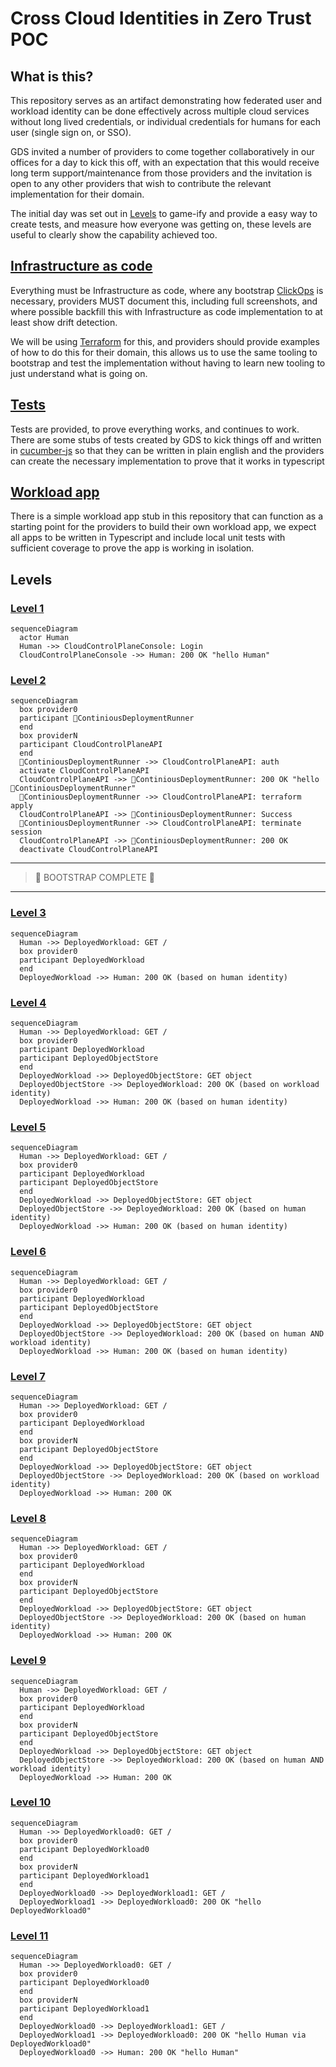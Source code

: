 # Cross Cloud Identities in Zero Trust POC

## What is this?
This repository serves as an artifact demonstrating how federated user and workload identity can be done effectively across multiple cloud services without long lived credentials, or individual credentials for humans for each user (single sign on, or SSO).

GDS invited a number of providers to come together collaboratively in our offices for a day to kick this off, with an expectation that this would receive long term support/maintenance from those providers and the invitation is open to any other providers that wish to contribute the relevant implementation for their domain.

The initial day was set out in [Levels](#levels) to game-ify and provide a easy way to create tests, and measure how everyone was getting on, these levels are useful to clearly show the capability achieved too.

## [Infrastructure as code](./iac/)

Everything must be Infrastructure as code, where any bootstrap [ClickOps](https://en.wiktionary.org/wiki/ClickOps) is necessary, providers MUST document this, including full screenshots, and where possible backfill this with Infrastructure as code implementation to at least show drift detection.

We will be using [Terraform](https://www.terraform.io/) for this, and providers should provide examples of how to do this for their domain, this allows us to use the same tooling to bootstrap and test the implementation without having to learn new tooling to just understand what is going on.

## [Tests](./e2e_test/)

Tests are provided, to prove everything works, and continues to work.
There are some stubs of tests created by GDS to kick things off and written in [cucumber-js](https://cucumber.io/docs/guides/overview) so that they can be written in plain english and the providers can create the necessary implementation to prove that it works in typescript

## [Workload app](./workload/)
There is a simple workload app stub in this repository that can function as a starting point for the providers to build their own workload app, we expect all apps to be written in Typescript and include local unit tests with sufficient coverage to prove the app is working in isolation.


## Levels

### [Level 1](e2e_test/features/level1.feature)

```mermaid
sequenceDiagram
  actor Human
  Human ->> CloudControlPlaneConsole: Login
  CloudControlPlaneConsole ->> Human: 200 OK "hello Human"
```

### [Level 2](e2e_test/features/level2.feature)

```mermaid
sequenceDiagram
  box provider0
  participant 🤖ContiniousDeploymentRunner
  end
  box providerN
  participant CloudControlPlaneAPI
  end
  🤖ContiniousDeploymentRunner ->> CloudControlPlaneAPI: auth
  activate CloudControlPlaneAPI
  CloudControlPlaneAPI ->> 🤖ContiniousDeploymentRunner: 200 OK "hello 🤖ContiniousDeploymentRunner"
  🤖ContiniousDeploymentRunner ->> CloudControlPlaneAPI: terraform apply
  CloudControlPlaneAPI ->> 🤖ContiniousDeploymentRunner: Success
  🤖ContiniousDeploymentRunner ->> CloudControlPlaneAPI: terminate session
  CloudControlPlaneAPI ->> 🤖ContiniousDeploymentRunner: 200 OK
  deactivate CloudControlPlaneAPI
```

---
> 🎉 BOOTSTRAP COMPLETE 🎉
---

### [Level 3](e2e_test/features/level3.feature)

```mermaid
sequenceDiagram
  Human ->> DeployedWorkload: GET /
  box provider0
  participant DeployedWorkload
  end
  DeployedWorkload ->> Human: 200 OK (based on human identity)
```


### [Level 4](e2e_test/features/level4.feature)

```mermaid
sequenceDiagram
  Human ->> DeployedWorkload: GET /
  box provider0
  participant DeployedWorkload
  participant DeployedObjectStore
  end
  DeployedWorkload ->> DeployedObjectStore: GET object
  DeployedObjectStore ->> DeployedWorkload: 200 OK (based on workload identity)
  DeployedWorkload ->> Human: 200 OK (based on human identity)
```

### [Level 5](e2e_test/features/level5.feature)

```mermaid
sequenceDiagram
  Human ->> DeployedWorkload: GET /
  box provider0
  participant DeployedWorkload
  participant DeployedObjectStore
  end
  DeployedWorkload ->> DeployedObjectStore: GET object
  DeployedObjectStore ->> DeployedWorkload: 200 OK (based on human identity)
  DeployedWorkload ->> Human: 200 OK (based on human identity)
```


### [Level 6](e2e_test/features/level6.feature)

```mermaid
sequenceDiagram
  Human ->> DeployedWorkload: GET /
  box provider0
  participant DeployedWorkload
  participant DeployedObjectStore
  end
  DeployedWorkload ->> DeployedObjectStore: GET object
  DeployedObjectStore ->> DeployedWorkload: 200 OK (based on human AND workload identity)
  DeployedWorkload ->> Human: 200 OK (based on human identity)
```

### [Level 7](e2e_test/features/level7.feature)

```mermaid
sequenceDiagram
  Human ->> DeployedWorkload: GET /
  box provider0
  participant DeployedWorkload
  end
  box providerN
  participant DeployedObjectStore
  end
  DeployedWorkload ->> DeployedObjectStore: GET object
  DeployedObjectStore ->> DeployedWorkload: 200 OK (based on workload identity)
  DeployedWorkload ->> Human: 200 OK
```

### [Level 8](e2e_test/features/level8.feature)

```mermaid
sequenceDiagram
  Human ->> DeployedWorkload: GET /
  box provider0
  participant DeployedWorkload
  end
  box providerN
  participant DeployedObjectStore
  end
  DeployedWorkload ->> DeployedObjectStore: GET object
  DeployedObjectStore ->> DeployedWorkload: 200 OK (based on human identity)
  DeployedWorkload ->> Human: 200 OK
```

### [Level 9](e2e_test/features/level9.feature)

```mermaid
sequenceDiagram
  Human ->> DeployedWorkload: GET /
  box provider0
  participant DeployedWorkload
  end
  box providerN
  participant DeployedObjectStore
  end
  DeployedWorkload ->> DeployedObjectStore: GET object
  DeployedObjectStore ->> DeployedWorkload: 200 OK (based on human AND workload identity)
  DeployedWorkload ->> Human: 200 OK
```


### [Level 10](e2e_test/features/level10.feature)

```mermaid
sequenceDiagram
  Human ->> DeployedWorkload0: GET /
  box provider0
  participant DeployedWorkload0
  end
  box providerN
  participant DeployedWorkload1
  end
  DeployedWorkload0 ->> DeployedWorkload1: GET /
  DeployedWorkload1 ->> DeployedWorkload0: 200 OK "hello DeployedWorkload0"
```

### [Level 11](e2e_test/features/level11.feature)

```mermaid
sequenceDiagram
  Human ->> DeployedWorkload0: GET /
  box provider0
  participant DeployedWorkload0
  end
  box providerN
  participant DeployedWorkload1
  end
  DeployedWorkload0 ->> DeployedWorkload1: GET /
  DeployedWorkload1 ->> DeployedWorkload0: 200 OK "hello Human via DeployedWorkload0"
  DeployedWorkload0 ->> Human: 200 OK "hello Human"
```
